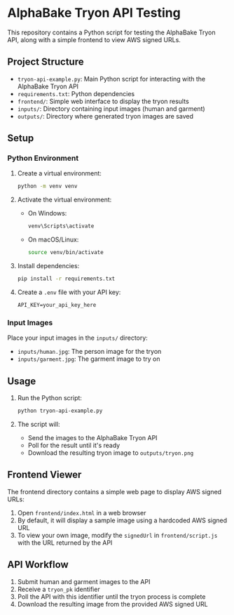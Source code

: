 # AlphaBake Tryon API Testing

This repository contains a Python script for testing the AlphaBake Tryon API, along with a simple frontend to view AWS signed URLs.

## Project Structure

- `tryon-api-example.py`: Main Python script for interacting with the AlphaBake Tryon API
- `requirements.txt`: Python dependencies
- `frontend/`: Simple web interface to display the tryon results
- `inputs/`: Directory containing input images (human and garment)
- `outputs/`: Directory where generated tryon images are saved

## Setup

### Python Environment

1. Create a virtual environment:
   ```bash
   python -m venv venv
   ```

2. Activate the virtual environment:
   - On Windows:
     ```bash
     venv\Scripts\activate
     ```
   - On macOS/Linux:
     ```bash
     source venv/bin/activate
     ```

3. Install dependencies:
   ```bash
   pip install -r requirements.txt
   ```

4. Create a `.env` file with your API key:
   ```
   API_KEY=your_api_key_here
   ```

### Input Images

Place your input images in the `inputs/` directory:
- `inputs/human.jpg`: The person image for the tryon
- `inputs/garment.jpg`: The garment image to try on

## Usage

1. Run the Python script:
   ```bash
   python tryon-api-example.py
   ```

2. The script will:
   - Send the images to the AlphaBake Tryon API
   - Poll for the result until it's ready
   - Download the resulting tryon image to `outputs/tryon.png`

## Frontend Viewer

The frontend directory contains a simple web page to display AWS signed URLs:

1. Open `frontend/index.html` in a web browser
2. By default, it will display a sample image using a hardcoded AWS signed URL
3. To view your own image, modify the `signedUrl` in `frontend/script.js` with the URL returned by the API

## API Workflow

1. Submit human and garment images to the API
2. Receive a `tryon_pk` identifier
3. Poll the API with this identifier until the tryon process is complete
4. Download the resulting image from the provided AWS signed URL 